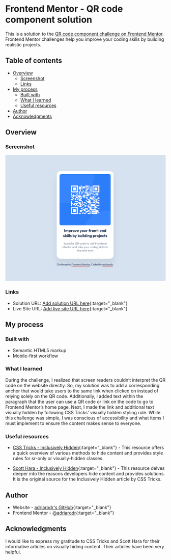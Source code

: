 # Frontend Mentor - QR code component solution

This is a solution to the [QR code component challenge on Frontend Mentor](https://www.frontendmentor.io/challenges/qr-code-component-iux_sIO_H). Frontend Mentor challenges help you improve your coding skills by building realistic projects.

## Table of contents

- [Overview](#overview)
  - [Screenshot](#screenshot)
  - [Links](#links)
- [My process](#my-process)
  - [Built with](#built-with)
  - [What I learned](#what-i-learned)
  - [Useful resources](#useful-resources)
- [Author](#author)
- [Acknowledgments](#acknowledgments)

## Overview

### Screenshot

![QR Code Component Screenshot](images/qr-code-component-screenshot.png)

### Links

- Solution URL: [Add solution URL here](https://your-solution-url.com){:target="_blank"}
- Live Site URL: [Add live site URL here](https://adriarodr.github.io/qr-code-component/){:target="_blank"}

## My process

### Built with

- Semantic HTML5 markup
- Mobile-first workflow

### What I learned

During the challenge, I realized that screen readers couldn’t interpret the QR code on the website directly. So, my solution was to add a corresponding anchor that would take users to the same link when clicked on instead of relying solely on the QR code. Additionally, I added text within the paragraph that the user can use a QR code or link on the code to go to Frontend Mentor’s home page. Next, I made the link and additional text visually hidden by following CSS Tricks' visually hidden styling rule. While this challenge was simple, I was conscious of accessibility and what items I must implement to ensure the content makes sense to everyone.

### Useful resources

- [CSS Tricks - Inclusively Hidden](https://css-tricks.com/inclusively-hidden/){:target="_blank"} - This resource offers a quick overview of various methods to hide content and provides style rules for sr-only or visually-hidden classes.

- [Scott Hara - Inclusively Hidden](https://www.scottohara.me/blog/2017/04/14/inclusively-hidden.html){:target="_blank"} - This resource delves deeper into the reasons developers hide content and provides solutions. It is the original source for the Inclusively Hidden article by CSS Tricks.

## Author

- Website - [adriarodr's GitHub](https://github.com/adriarodr){:target="_blank"}
- Frontend Mentor - [@adriarodr](https://www.frontendmentor.io/profile/adriarodr){:target="_blank"}

## Acknowledgments

I would like to express my gratitude to CSS Tricks and Scott Hara for their informative articles on visually hiding content. Their articles have been very helpful.